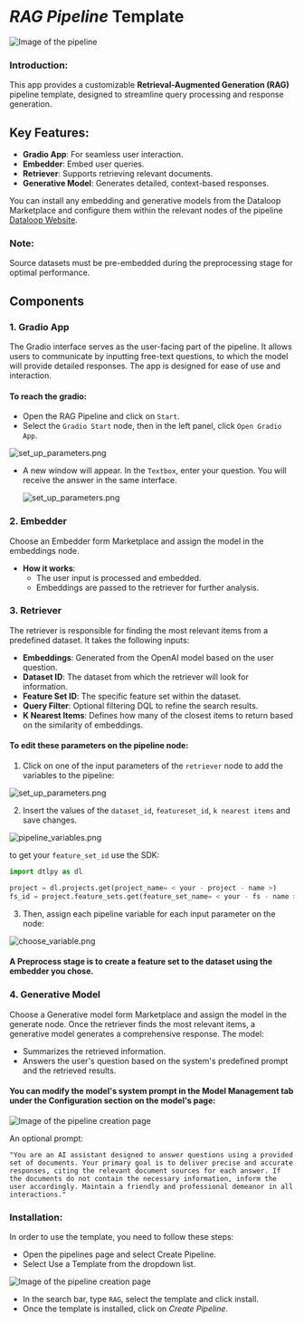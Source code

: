 # *RAG Pipeline* Template

<img src="assets/template.png" alt="Image of the pipeline">

### Introduction:

This app provides a customizable **Retrieval-Augmented Generation (RAG)** pipeline template, designed to streamline 
query processing and response generation.

## Key Features:
- **Gradio App**: For seamless user interaction.
- **Embedder**: Embed user queries.
- **Retriever**: Supports retrieving relevant documents.
- **Generative Model**: Generates detailed, context-based responses.

You can install any embedding and generative models from the Dataloop Marketplace and configure 
them within the relevant nodes of the pipeline [Dataloop Website](https://dataloop.ai/).

### Note:
Source datasets must be pre-embedded during the preprocessing stage for optimal performance.


## Components

### 1. Gradio App

The Gradio interface serves as the user-facing part of the pipeline. It allows users to communicate by inputting
free-text questions, to which the model will provide detailed responses. The app is designed for ease of use and
interaction.

#### To reach the gradio:

- Open the RAG Pipeline and click on `Start`.
- Select the `Gradio Start` node, then in the left panel, click `Open Gradio App`.

<img src="assets/open_gradio_pipeline.png" alt="set_up_parameters.png">

- A new window will appear. In the `Textbox`, enter your question. You will receive the answer in the same interface.


  <img src="assets/gradio__app.png" alt="set_up_parameters.png">

### 2. Embedder

Choose an Embedder form Marketplace and assign the model in the embeddings node.

- **How it works**:
    - The user input is processed and embedded.
    - Embeddings are passed to the retriever for further analysis.

### 3. Retriever

The retriever is responsible for finding the most relevant items from a predefined dataset. It takes the following
inputs:

- **Embeddings**: Generated from the OpenAI model based on the user question.
- **Dataset ID**: The dataset from which the retriever will look for information.
- **Feature Set ID**: The specific feature set within the dataset.
- **Query Filter**: Optional filtering DQL to refine the search results.
- **K Nearest Items**: Defines how many of the closest items to return based on the similarity of embeddings.

#### To edit these parameters on the pipeline node:

1. Click on one of the input parameters of the `retriever` node to add the variables to the pipeline:

<img src="assets/set_up_parameters.png" alt="set_up_parameters.png">

2. Insert the values of the `dataset_id`, `featureset_id`, `k nearest items` and save changes.

<img src="assets/pipeline_variables.png" alt="pipeline_variables.png">

to get your `feature_set_id` use the SDK:

```python
import dtlpy as dl

project = dl.projects.get(project_name= < your - project - name >)
fs_id = project.feature_sets.get(feature_set_name= < your - fs - name >).id
```

3. Then, assign each pipeline variable for each input parameter on the node:

<img src="assets/choose_variable.png" alt="choose_variable.png">

#### A Preprocess stage is to create a feature set to the dataset using the embedder you chose.

### 4. Generative Model

Choose a Generative model form Marketplace and assign the model in the generate node.
Once the retriever finds the most relevant items, a generative model generates a comprehensive response. The model:

- Summarizes the retrieved information.
- Answers the user's question based on the system's predefined prompt and the retrieved results.

#### You can modify the model's system prompt in the Model Management tab under the Configuration section on the model's page:

<img src="assets/edit_system_prompt.png" alt="Image of the pipeline creation page">

An optional prompt:

```plaintext
"You are an AI assistant designed to answer questions using a provided set of documents. Your primary goal is to deliver precise and accurate responses, citing the relevant document sources for each answer. If the documents do not contain the necessary information, inform the user accordingly. Maintain a friendly and professional demeanor in all interactions."
```

### Installation:

In order to use the template, you need to follow these steps:

* Open the pipelines page and select Create Pipeline.
* Select Use a Template from the dropdown list.

<img src="assets/pipeline_create.png" alt="Image of the pipeline creation page">

* In the search bar, type `RAG`, select the template and click install.
* Once the template is installed, click on *Create Pipeline*.

